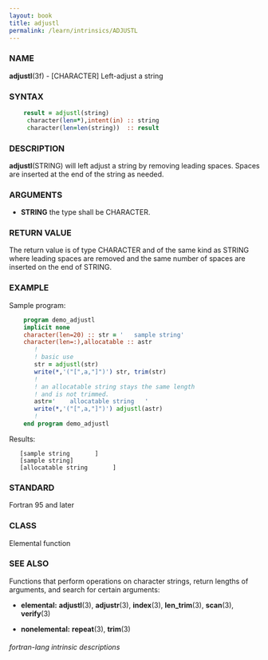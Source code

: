 ```yaml
---
layout: book
title: adjustl
permalink: /learn/intrinsics/ADJUSTL
---
```

### NAME

__adjustl__(3f) - \[CHARACTER\] Left-adjust a string

### SYNTAX


```fortran
    result = adjustl(string)
     character(len=*),intent(in) :: string
     character(len=len(string))  :: result
```

### DESCRIPTION

__adjustl__(STRING) will left adjust a string by removing leading
spaces. Spaces are inserted at the end of the string as needed.

### ARGUMENTS

  - __STRING__
    the type shall be CHARACTER.

### RETURN VALUE

The return value is of type CHARACTER and of the same kind as STRING
where leading spaces are removed and the same number of spaces are
inserted on the end of STRING.

### EXAMPLE

Sample program:

```fortran
    program demo_adjustl
    implicit none
    character(len=20) :: str = '   sample string'
    character(len=:),allocatable :: astr
       !
       ! basic use
       str = adjustl(str)
       write(*,'("[",a,"]")') str, trim(str)
       !
       ! an allocatable string stays the same length
       ! and is not trimmed.
       astr='    allocatable string   '
       write(*,'("[",a,"]")') adjustl(astr)
       !
    end program demo_adjustl
```

Results:

```
   [sample string       ]
   [sample string]
   [allocatable string       ]
```

### STANDARD

Fortran 95 and later

### CLASS

Elemental function

### SEE ALSO

Functions that perform operations on character strings, return lengths
of arguments, and search for certain arguments:

  - __elemental:__
    __adjustl__(3), __adjustr__(3), __index__(3), __len\_trim__(3),
    __scan__(3), __verify__(3)

  - __nonelemental:__
    __repeat__(3), __trim__(3)

###### fortran-lang intrinsic descriptions
